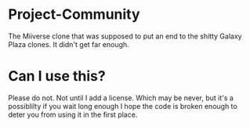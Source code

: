 # Project-Community
The Miiverse clone that was supposed to put an end to the shitty Galaxy Plaza clones. It didn't get far enough.
# Can I use this?
Please do not. Not until I add a license. Which may be never, but it's a possiblilty if you wait long enough
I hope the code is broken enough to deter you from using it in the first place.
